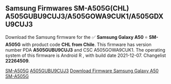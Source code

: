 <h2>Samsung Firmwares SM-A505G(CHL) A505GUBU9CUJ3/A505GOWA9CUK1/A505GDXU9CUJ3</h2>
Download the Samsung firmware for the ✅ <strong>Samsung Galaxy A50 </strong> ⭐ <strong>SM-A505G</strong> with product code <strong>CHL</strong> <strong> from Chile</strong>. This firmware has version number PDA <strong>A505GUBU9CUJ3</strong> and CSC A505GOWA9CUK1. The operating system of this firmware is Android R , with build date 2021-12-07. Changelist <strong>22264509</strong>.


[SM-A505G](https://samfirm.shop/samsung/model/SM-A505G)
[A505GUBU9CUJ3](https://samfirm.shop/samsung/pda/A505GUBU9CUJ3)
[Download Firmware Samsung Galaxy A50 SM-A505G](https://samfirm.shop/samsung/firmware/480574)
